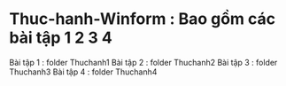# Thuc-hanh-Winform : Bao gồm các bài tập 1 2 3 4 
 Bài tập 1 : folder Thuchanh1
 Bài tập 2 : folder Thuchanh2
 Bài tập 3 : folder Thuchanh3
 Bài tập 4 : folder Thuchanh4
 
    
